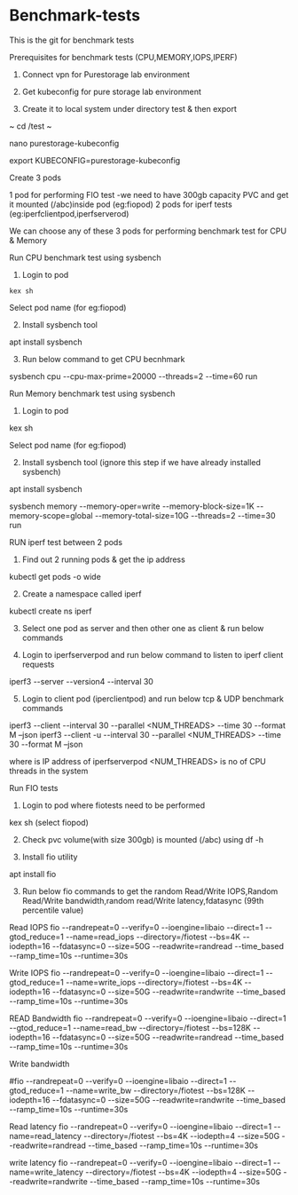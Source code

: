 # Benchmark-tests
This is the git for benchmark tests

Prerequisites for benchmark tests (CPU,MEMORY,IOPS,IPERF)
1) Connect vpn for Purestorage lab environment

2) Get kubeconfig for pure storage lab environment

3) Create it to local system under directory test & then export

~ cd /test ~

nano purestorage-kubeconfig

export KUBECONFIG=purestorage-kubeconfig

Create 3 pods

1 pod for performing FIO test -we need to have 300gb capacity PVC and get it mounted (/abc)inside pod (eg:fiopod) 2 pods for iperf tests (eg:iperfclientpod,iperfserverod)

We can choose any of these 3 pods for performing benchmark test for CPU & Memory

Run CPU benchmark test using sysbench
1) Login to pod

`kex sh`

Select pod name (for eg:fiopod)

2) Install sysbench tool

apt install sysbench

3) Run below command to get CPU becnhmark

sysbench cpu --cpu-max-prime=20000 --threads=2 --time=60 run

Run Memory benchmark test using sysbench
1) Login to pod

kex sh

Select pod name (for eg:fiopod)

2) Install sysbench tool (ignore this step if we have already installed sysbench)

apt install sysbench

sysbench memory --memory-oper=write --memory-block-size=1K --memory-scope=global --memory-total-size=10G --threads=2 --time=30 run

RUN iperf test between 2 pods
1) Find out 2 running pods & get the ip address

kubectl get pods -o wide

2) Create a namespace called iperf

kubectl create ns iperf

3) Select one pod as server and then other one as client & run below commands

4) Login to iperfserverpod and run below command to listen to iperf client requests

iperf3 --server --version4 --interval 30

5) Login to client pod (iperclientpod) and run below tcp & UDP benchmark commands

iperf3 --client --interval 30 --parallel <NUM_THREADS> --time 30 --format M –json iperf3 --client -u --interval 30 --parallel <NUM_THREADS> --time 30 --format M –json

where is IP address of iperfserverpod <NUM_THREADS> is no of CPU threads in the system

Run FIO tests
1) Login to pod where fiotests need to be performed

kex sh (select fiopod)

2) Check pvc volume(with size 300gb) is mounted (/abc) using df -h

3) Install fio utility

apt install fio

3) Run below fio commands to get the random Read/Write IOPS,Random Read/Write bandwidth,random read/Write latency,fdatasync (99th percentile value)

Read IOPS
fio --randrepeat=0 --verify=0 --ioengine=libaio --direct=1 --gtod_reduce=1 --name=read_iops --directory=/fiotest --bs=4K --iodepth=16 --fdatasync=0 --size=50G --readwrite=randread --time_based --ramp_time=10s --runtime=30s

Write IOPS
fio --randrepeat=0 --verify=0 --ioengine=libaio --direct=1 --gtod_reduce=1 --name=write_iops --directory=/fiotest --bs=4K --iodepth=16 --fdatasync=0 --size=50G --readwrite=randwrite --time_based --ramp_time=10s --runtime=30s

READ Bandwidth
fio --randrepeat=0 --verify=0 --ioengine=libaio --direct=1 --gtod_reduce=1 --name=read_bw --directory=/fiotest --bs=128K --iodepth=16 --fdatasync=0 --size=50G --readwrite=randread --time_based --ramp_time=10s --runtime=30s

Write bandwidth

#fio --randrepeat=0 --verify=0 --ioengine=libaio --direct=1 --gtod_reduce=1 --name=write_bw --directory=/fiotest --bs=128K --iodepth=16 --fdatasync=0 --size=50G --readwrite=randwrite --time_based --ramp_time=10s --runtime=30s

Read latency
fio --randrepeat=0 --verify=0 --ioengine=libaio --direct=1 --name=read_latency --directory=/fiotest --bs=4K --iodepth=4 --size=50G --readwrite=randread --time_based --ramp_time=10s --runtime=30s

write latency
fio --randrepeat=0 --verify=0 --ioengine=libaio --direct=1 --name=write_latency --directory=/fiotest --bs=4K --iodepth=4 --size=50G --readwrite=randwrite --time_based --ramp_time=10s --runtime=30s


